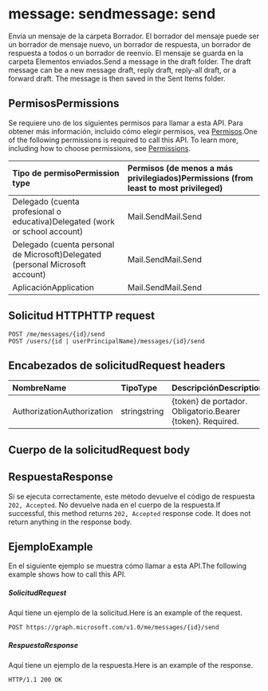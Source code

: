 # <a name="message-send"></a><span data-ttu-id="aaf13-101">message: send</span><span class="sxs-lookup"><span data-stu-id="aaf13-101">message: send</span></span>

<span data-ttu-id="aaf13-p101">Envía un mensaje de la carpeta Borrador. El borrador del mensaje puede ser un borrador de mensaje nuevo, un borrador de respuesta, un borrador de respuesta a todos o un borrador de reenvío. El mensaje se guarda en la carpeta Elementos enviados.</span><span class="sxs-lookup"><span data-stu-id="aaf13-p101">Send a message in the draft folder. The draft message can be a new message draft, reply draft, reply-all draft, or a forward draft. The message is then saved in the Sent Items folder.</span></span>

## <a name="permissions"></a><span data-ttu-id="aaf13-105">Permisos</span><span class="sxs-lookup"><span data-stu-id="aaf13-105">Permissions</span></span>
<span data-ttu-id="aaf13-p102">Se requiere uno de los siguientes permisos para llamar a esta API. Para obtener más información, incluido cómo elegir permisos, vea [Permisos](../../../concepts/permissions_reference.md).</span><span class="sxs-lookup"><span data-stu-id="aaf13-p102">One of the following permissions is required to call this API. To learn more, including how to choose permissions, see [Permissions](../../../concepts/permissions_reference.md).</span></span>

|<span data-ttu-id="aaf13-108">Tipo de permiso</span><span class="sxs-lookup"><span data-stu-id="aaf13-108">Permission type</span></span>      | <span data-ttu-id="aaf13-109">Permisos (de menos a más privilegiados)</span><span class="sxs-lookup"><span data-stu-id="aaf13-109">Permissions (from least to most privileged)</span></span>              |
|:--------------------|:---------------------------------------------------------|
|<span data-ttu-id="aaf13-110">Delegado (cuenta profesional o educativa)</span><span class="sxs-lookup"><span data-stu-id="aaf13-110">Delegated (work or school account)</span></span> | <span data-ttu-id="aaf13-111">Mail.Send</span><span class="sxs-lookup"><span data-stu-id="aaf13-111">Mail.Send</span></span>    |
|<span data-ttu-id="aaf13-112">Delegado (cuenta personal de Microsoft)</span><span class="sxs-lookup"><span data-stu-id="aaf13-112">Delegated (personal Microsoft account)</span></span> | <span data-ttu-id="aaf13-113">Mail.Send</span><span class="sxs-lookup"><span data-stu-id="aaf13-113">Mail.Send</span></span>    |
|<span data-ttu-id="aaf13-114">Aplicación</span><span class="sxs-lookup"><span data-stu-id="aaf13-114">Application</span></span> | <span data-ttu-id="aaf13-115">Mail.Send</span><span class="sxs-lookup"><span data-stu-id="aaf13-115">Mail.Send</span></span> |

## <a name="http-request"></a><span data-ttu-id="aaf13-116">Solicitud HTTP</span><span class="sxs-lookup"><span data-stu-id="aaf13-116">HTTP request</span></span>
<!-- { "blockType": "ignored" } -->
```http
POST /me/messages/{id}/send
POST /users/{id | userPrincipalName}/messages/{id}/send
```
## <a name="request-headers"></a><span data-ttu-id="aaf13-117">Encabezados de solicitud</span><span class="sxs-lookup"><span data-stu-id="aaf13-117">Request headers</span></span>
| <span data-ttu-id="aaf13-118">Nombre</span><span class="sxs-lookup"><span data-stu-id="aaf13-118">Name</span></span>       | <span data-ttu-id="aaf13-119">Tipo</span><span class="sxs-lookup"><span data-stu-id="aaf13-119">Type</span></span> | <span data-ttu-id="aaf13-120">Descripción</span><span class="sxs-lookup"><span data-stu-id="aaf13-120">Description</span></span>|
|:---------------|:--------|:----------|
| <span data-ttu-id="aaf13-121">Authorization</span><span class="sxs-lookup"><span data-stu-id="aaf13-121">Authorization</span></span>  | <span data-ttu-id="aaf13-122">string</span><span class="sxs-lookup"><span data-stu-id="aaf13-122">string</span></span>  | <span data-ttu-id="aaf13-p103">{token} de portador. Obligatorio.</span><span class="sxs-lookup"><span data-stu-id="aaf13-p103">Bearer {token}. Required.</span></span> |

## <a name="request-body"></a><span data-ttu-id="aaf13-125">Cuerpo de la solicitud</span><span class="sxs-lookup"><span data-stu-id="aaf13-125">Request body</span></span>

## <a name="response"></a><span data-ttu-id="aaf13-126">Respuesta</span><span class="sxs-lookup"><span data-stu-id="aaf13-126">Response</span></span>

<span data-ttu-id="aaf13-p104">Si se ejecuta correctamente, este método devuelve el código de respuesta `202, Accepted`. No devuelve nada en el cuerpo de la respuesta.</span><span class="sxs-lookup"><span data-stu-id="aaf13-p104">If successful, this method returns `202, Accepted` response code. It does not return anything in the response body.</span></span>

## <a name="example"></a><span data-ttu-id="aaf13-129">Ejemplo</span><span class="sxs-lookup"><span data-stu-id="aaf13-129">Example</span></span>
<span data-ttu-id="aaf13-130">En el siguiente ejemplo se muestra cómo llamar a esta API.</span><span class="sxs-lookup"><span data-stu-id="aaf13-130">The following example shows how to call this API.</span></span>
##### <a name="request"></a><span data-ttu-id="aaf13-131">Solicitud</span><span class="sxs-lookup"><span data-stu-id="aaf13-131">Request</span></span>
<span data-ttu-id="aaf13-132">Aquí tiene un ejemplo de la solicitud.</span><span class="sxs-lookup"><span data-stu-id="aaf13-132">Here is an example of the request.</span></span>
<!-- {
  "blockType": "request",
  "name": "message_send"
}-->
```http
POST https://graph.microsoft.com/v1.0/me/messages/{id}/send
```

##### <a name="response"></a><span data-ttu-id="aaf13-133">Respuesta</span><span class="sxs-lookup"><span data-stu-id="aaf13-133">Response</span></span>

<span data-ttu-id="aaf13-134">Aquí tiene un ejemplo de la respuesta.</span><span class="sxs-lookup"><span data-stu-id="aaf13-134">Here is an example of the response.</span></span>
<!-- {
  "blockType": "response",
  "truncated": true
} -->
```http
HTTP/1.1 200 OK
```

<!-- uuid: 8fcb5dbc-d5aa-4681-8e31-b001d5168d79
2015-10-25 14:57:30 UTC -->
<!-- {
  "type": "#page.annotation",
  "description": "message: send",
  "keywords": "",
  "section": "documentation",
  "tocPath": ""
}-->
